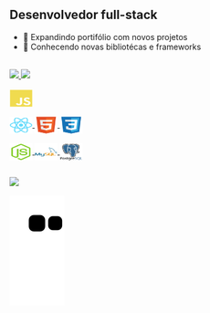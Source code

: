 
## Desenvolvedor full-stack
- 🔭 Expandindo portifólio com novos projetos
- 🌱 Conhecendo novas bibliotécas e frameworks
</br>

<div align="left">
  <a href="https://github.com/rodrigolima2">
  <img height="180em" src="https://github-readme-stats.vercel.app/api?username=rodrigolima2&show_icons=true&theme=dark&include_all_commits=true&count_private=true"/>
  <img height="180em" src="https://github-readme-stats.vercel.app/api/top-langs/?username=rodrigolima2&layout=compact&langs_count=7&theme=dark"/>
</div>
<div style="display: inline_block"><br>
  <img align="center" alt="Ro-Js" height="30" width="40" src="https://raw.githubusercontent.com/devicons/devicon/master/icons/javascript/javascript-plain.svg">
  <br />
  <br />
  <img align="center" alt="Ro-React" height="30" width="40" src="https://raw.githubusercontent.com/devicons/devicon/master/icons/react/react-original.svg">
  <img align="center" alt="Ro-HTML" height="30" width="40" src="https://raw.githubusercontent.com/devicons/devicon/master/icons/html5/html5-original.svg">
  <img align="center" alt="Ro-CSS" height="30" width="40" src="https://raw.githubusercontent.com/devicons/devicon/master/icons/css3/css3-original.svg">
  <br />
  <br />
  <img align="center" alt="Ro-MySql" height="30" width="40" src="https://github.com/devicons/devicon/blob/master/icons/nodejs/nodejs-original.svg">
  <img align="center" alt="Ro-MySql" height="30" width="40" src="https://github.com/devicons/devicon/blob/master/icons/mysql/mysql-original-wordmark.svg">
  <img align="center" alt="Ro-MySql" height="30" width="40" src="https://github.com/devicons/devicon/blob/master/icons/postgresql/postgresql-original-wordmark.svg">
</div>
  
  ##
 
<div> 
  <a href="https://www.linkedin.com/in/rodrigo-lima2" target="_blank"><img src="https://img.shields.io/badge/-LinkedIn-%230077B5?style=for-the-badge&logo=linkedin&logoColor=white" target="_blank"></a> 
 
  ![Snake animation](https://github.com/rafaballerini/rafaballerini/blob/output/github-contribution-grid-snake.svg)
 
</div>
